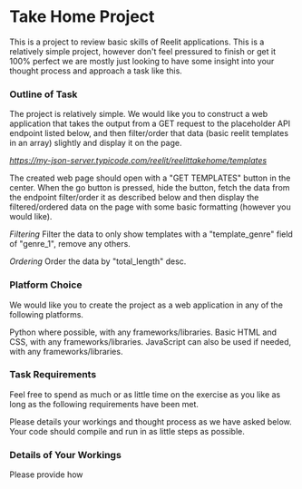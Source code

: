 # Take Home Project

This is a project to review basic skills of Reelit applications. This is a relatively simple project, however don't feel pressured to finish or get it 100% perfect we are mostly just looking to have some insight into your thought process and approach a task like this.

### Outline of Task

The project is relatively simple. We would like you to construct a web application that takes the output from a GET request to the placeholder API endpoint listed below, and then filter/order that data (basic reelit templates in an array) slightly and display it on the page.

*https://my-json-server.typicode.com/reelit/reelittakehome/templates*

The created web page should open with a "GET TEMPLATES" button in the center. When the go button is pressed, hide the button, fetch the data from the endpoint filter/order it as described below and then display the filtered/ordered data on the page with some basic formatting (however you would like).

*Filtering*
Filter the data to only show templates with a "template_genre" field of "genre_1", remove any others.

*Ordering*
Order the data by "total_length" desc.

### Platform Choice

We would like you to create the project as a web application in any of the following platforms.

Python where possible, with any frameworks/libraries.
Basic HTML and CSS, with any frameworks/libraries.
JavaScript can also be used if needed, with any frameworks/libraries.

### Task Requirements

Feel free to spend as much or as little time on the exercise as you like as long as the following requirements have been met.

Please details your workings and thought process as we have asked below.
Your code should compile and run in as little steps as possible.

### Details of Your Workings

Please provide how
